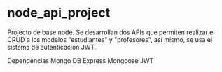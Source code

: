 # node_api_project

Projecto de base node. Se desarrollan dos APIs que permiten realizar el CRUD a los modelos "estudiantes" y "profesores", así mismo, se usa el sistema de autenticación JWT.

Dependencias
Mongo DB
Express
Mongoose
JWT
